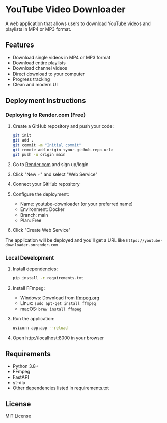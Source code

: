 # YouTube Video Downloader

A web application that allows users to download YouTube videos and playlists in MP4 or MP3 format.

## Features

- Download single videos in MP4 or MP3 format
- Download entire playlists
- Download channel videos
- Direct download to your computer
- Progress tracking
- Clean and modern UI

## Deployment Instructions

### Deploying to Render.com (Free)

1. Create a GitHub repository and push your code:
   ```bash
   git init
   git add .
   git commit -m "Initial commit"
   git remote add origin <your-github-repo-url>
   git push -u origin main
   ```

2. Go to [Render.com](https://render.com) and sign up/login

3. Click "New +" and select "Web Service"

4. Connect your GitHub repository

5. Configure the deployment:
   - Name: youtube-downloader (or your preferred name)
   - Environment: Docker
   - Branch: main
   - Plan: Free

6. Click "Create Web Service"

The application will be deployed and you'll get a URL like `https://youtube-downloader.onrender.com`

### Local Development

1. Install dependencies:
   ```bash
   pip install -r requirements.txt
   ```

2. Install FFmpeg:
   - Windows: Download from [ffmpeg.org](https://ffmpeg.org/download.html)
   - Linux: `sudo apt-get install ffmpeg`
   - macOS: `brew install ffmpeg`

3. Run the application:
   ```bash
   uvicorn app:app --reload
   ```

4. Open http://localhost:8000 in your browser

## Requirements

- Python 3.8+
- FFmpeg
- FastAPI
- yt-dlp
- Other dependencies listed in requirements.txt

## License

MIT License 